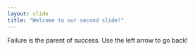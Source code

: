```yaml
---
layout: slide
title: "Welcome to our second slide!"
---
```

Failure is the parent of success.
Use the left arrow to go back!
